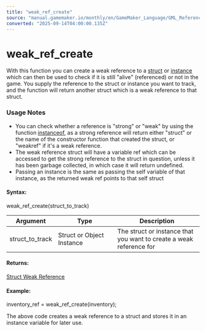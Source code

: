 ```yaml
---
title: "weak_ref_create"
source: "manual.gamemaker.io/monthly/en/GameMaker_Language/GML_Reference/Garbage_Collection/weak_ref_create.htm"
converted: "2025-09-14T04:00:00.135Z"
---
```


# weak\_ref\_create

With this function you can create a weak reference to a [struct](../../GML_Overview/Structs.md) or [instance](../../../Quick_Start_Guide/Objects_And_Instances.md) which can then be used to check if it is still "alive" (referenced) or not in the game. You supply the reference to the struct or instance you want to track, and the function will return another struct which is a weak reference to that struct.

### Usage Notes

-   You can check whether a reference is "strong" or "weak" by using the function [instanceof](../Variable_Functions/instanceof.md), as a strong reference will return either "struct" or the name of the constructor function that created the struct, or "weakref" if it's a weak reference.
-   The weak reference struct will have a variable ref which can be accessed to get the strong reference to the struct in question, unless it has been garbage collected, in which case it will return undefined.
-   Passing an instance is the same as passing the self variable of that instance, as the returned weak ref points to that self struct

#### Syntax:

weak\_ref\_create(struct\_to\_track)

| Argument | Type | Description |
| --- | --- | --- |
| struct_to_track | Struct or Object Instance | The struct or instance that you want to create a weak reference for |

#### Returns:

[Struct Weak Reference](weak_ref_create.md)

#### Example:

inventory\_ref = weak\_ref\_create(inventory);

The above code creates a weak reference to a struct and stores it in an instance variable for later use.